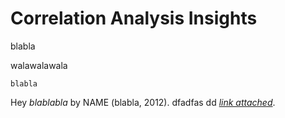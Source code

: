 # Correlation Analysis Insights

blabla

walawalawala
```
blabla
```

Hey _blablabla_ by NAME (blabla, 2012). dfadfas dd _[link attached](http://www.google.com/)_. 
